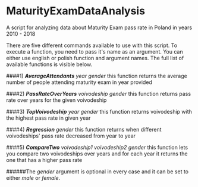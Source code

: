 # MaturityExamDataAnalysis
A script for analyzing data about Maturity Exam pass rate in Poland in years 2010 - 2018

There are five different commands available to use with this script. To execute a function, 
you need to pass it's name as an argument. You can either use english or polish function 
and argument names. The full list of available functions is visible below.

####1) ***AverageAttendants*** *year* *gender*
this function returns the average number of people attending maturity exam in year provided

####2) ***PassRateOverYears*** *voivodeship* *gender*
this function returns pass rate over years for the given voivodeship

####3) ***TopVoivodeship*** *year* *gender*
this function returns voivodeship with the highest pass rate in given year

####4) ***Regression*** *gender*
this function returns when different voivodeships' pass rate decreased from year to year

####5) ***CompareTwo*** *voivodeship1* *voivodeship2* *gender*
this function lets you compare two voivodeships over years and for each year it returns 
the one that has a higher pass rate

######The *gender* argument is optional in every case and it can be set to either *male* or *female*.